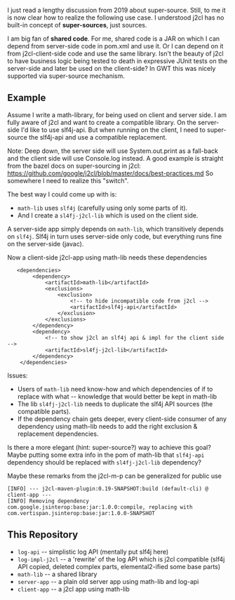 I just read a lengthy discussion from 2019 about super-source. Still, to me it is now clear how to realize the following use case.
I understood j2cl has no built-in concept of **super-sources**, just sources. 

I am big fan of **shared code**. 
For me, shared code is a JAR on which I can depend from server-side code in pom.xml and use it.
Or I can depend on it from j2cl-client-side code and use the same library.
Isn't the beauty of j2cl to have business logic being tested to death in expressive JUnit tests on the server-side and later be used on the client-side? In GWT this was nicely supported via super-source mechanism.

## Example
Assume I write a math-library, for being used on client and server side.
I am fully aware of j2cl and want to create a compatible library.
On the server-side I'd like to use slf4j-api.
But when running on the client, I need to super-source the slf4j-api and use a compatible replacement.

Note: Deep down, the server side will use System.out.print as a fall-back and the client side will use Console.log instead.
A good example is straight from the bazel docs on super-sourcing in j2cl: https://github.com/google/j2cl/blob/master/docs/best-practices.md
So somewhere I need to realize this "switch".

The best way I could come up with is:

- `math-lib` uses `slf4j` (carefully using only some parts of it).
- And I create a `sl4fj-j2cl-lib` which is used on the client side.

A server-side app simply depends on `math-lib`, which transitively depends on `slf4j`. 
Slf4j in turn uses server-side only code, but everything runs fine on the server-side (javac).

Now a client-side j2cl-app using math-lib needs these dependencies

```
   <dependencies>
        <dependency>
		    <artifactId>math-lib</artifactId>
            <exclusions>
                <exclusion>
	                <!-- to hide incompatible code from j2cl -->
                    <artifactId>slf4j-api</artifactId>
                </exclusion>
            </exclusions>
        </dependency>
        <dependency>
            <!-- to show j2cl an slf4j api & impl for the client side -->
		    <artifactId>sl4fj-j2cl-lib</artifactId>
        </dependency>
	</dependencies>    

```

Issues:

- Users of `math-lib` need know-how and which dependencies of if to replace with what -- knowledge that would better be kept in math-lib
- The lib `sl4fj-j2cl-lib` needs to duplicate the slf4j API sources (the compatible parts).
- If the dependency chain gets deeper, every client-side consumer of any dependency using math-lib needs to add the right exclusion & replacement dependencies.

Is there a more elegant (hint: super-source?) way to achieve this goal?
Maybe putting some extra info in the pom of math-lib that `slf4j-api` dependency should be replaced with  `sl4fj-j2cl-lib` dependency?

Maybe these remarks from the j2cl-m-p can be generalized for public use
```
[INFO] --- j2cl-maven-plugin:0.19-SNAPSHOT:build (default-cli) @ client-app ---
[INFO] Removing dependency com.google.jsinterop:base:jar:1.0.0:compile, replacing with com.vertispan.jsinterop:base:jar:1.0.0-SNAPSHOT
```

## This Repository
- `log-api` -- simplistic log API (mentally put slf4j here)
- `log-impl-j2cl` -- a 'rewrite' of the log API which is j2cl compatible (slf4j API copied, deleted complex parts, elemental2-ified some base parts)
- `math-lib` -- a shared library
- `server-app` -- a plain old server app using math-lib and log-api
- `client-app` -- a j2cl app using math-lib

